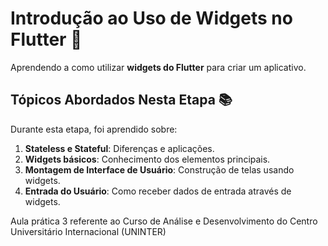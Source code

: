# Introdução ao Uso de Widgets no Flutter 📱

Aprendendo a como utilizar **widgets do Flutter** para criar um aplicativo.  



## Tópicos Abordados Nesta Etapa 📚

Durante esta etapa, foi aprendido  sobre:

1. **Stateless e Stateful**: Diferenças e aplicações.
2. **Widgets básicos**: Conhecimento dos elementos principais.
3. **Montagem de Interface de Usuário**: Construção de telas usando widgets.
4. **Entrada do Usuário**: Como receber dados de entrada através de widgets.

Aula prática 3 referente ao Curso de Análise e Desenvolvimento do Centro Universitário Internacional (UNINTER)
